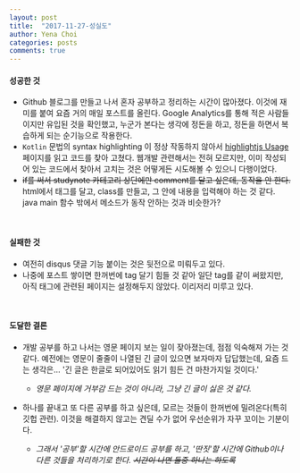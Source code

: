 ```yaml
---
layout: post
title:  "2017-11-27-성실도"
author: Yena Choi
categories: posts
comments: true
---
```


#### 성공한 것
  - Github 블로그를 만들고 나서 혼자 공부하고 정리하는 시간이 많아졌다. 이것에 재미를 붙여 요즘 거의 매일 포스트를 올린다. Google Analytics를 통해 적은 사람들이지만 유입된 것을 확인했고, 누군가 본다는 생각에 정돈을 하고, 정돈을 하면서 복습하게 되는 순기능으로 작용한다.
  - `Kotlin` 문법의 syntax highlighting 이 정상 작동하지 않아서 [highlightjs Usage](https://highlightjs.org/usage/) 페이지를 읽고 코드를 찾아 고쳤다. 웹개발 관련해서는 전혀 모르지만, 이미 작성되어 있는 코드에서 찾아서 고치는 것은 어떻게든 시도해볼 수 있으니 다행이었다.
  - ~~if를 써서 studynote 카테고리 상단에만 comment를 달고 싶은데, 동작을 안 한다.~~ html에서 태그를 달고, class를 만들고, 그 안에 내용을 입력해야 하는 것 같다. java main 함수 밖에서 메소드가 동작 안하는 것과 비슷한가?
<br>

#### 실패한 것
  - 여전히 disqus 댓글 기능 붙이는 것은 뒷전으로 미뤄두고 있다.
  - 나중에 포스트 쌓이면 한꺼번에 tag 달기 힘들 것 같아 일단 tag를 같이 써왔지만, 아직 태그에 관련된 페이지는 설정해두지 않았다. 이리저리 미루고 있다.

<br>

#### 도달한 결론
  - 개발 공부를 하고 나서는 영문 페이지 보는 일이 잦아졌는데, 점점 익숙해져 가는 것 같다. 예전에는 영문이 줄줄이 나열된 긴 글이 있으면 보자마자 답답했는데, 요즘 드는 생각은... '긴 글은 한글로 되어있어도 읽기 힘든 건 마찬가지일 것이다.'
    - *영문 페이지에 거부감 드는 것이 아니라, 그냥 긴 글이 싫은 것 같다.*


  - 하나를 끝내고 또 다른 공부를 하고 싶은데, 모르는 것들이 한꺼번에 밀려온다(특히 깃헙 관련). 이것을 해결하지 않고는 견딜 수가 없어 우선순위가 자꾸 꼬이는 기분이다.
    - *그래서 '공부'할 시간에 안드로이드 공부를 하고, '딴짓'할 시간에 Github이나 다른 것들을 처리하기로 한다. ~~시간이 나면 둘중 하나는 하도록~~*
